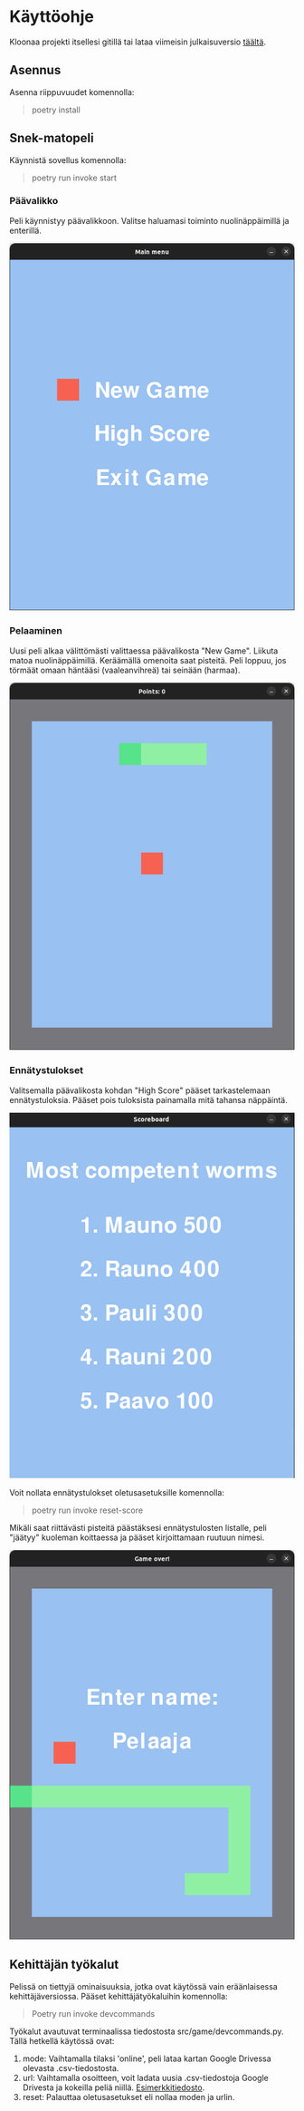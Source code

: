 # Käyttöohje

Kloonaa projekti itsellesi gitillä tai lataa viimeisin julkaisuversio [täältä](https://github.com/VilleJuhan1/ot-harjoitustyo/releases).

## Asennus

Asenna riippuvuudet komennolla:

> poetry install

## Snek-matopeli

Käynnistä sovellus komennolla:

> poetry run invoke start

### Päävalikko

Peli käynnistyy päävalikkoon. Valitse haluamasi toiminto nuolinäppäimillä ja enterillä.

![image of the main menu](https://github.com/VilleJuhan1/ot-harjoitustyo/blob/master/dokumentaatio/kuvatiedostot/menu.png)

### Pelaaminen

Uusi peli alkaa välittömästi valittaessa päävalikosta "New Game". Liikuta matoa nuolinäppäimillä. Keräämällä omenoita saat pisteitä. Peli
loppuu, jos törmäät omaan häntääsi (vaaleanvihreä) tai seinään (harmaa).

![image of the game](https://github.com/VilleJuhan1/ot-harjoitustyo/blob/master/dokumentaatio/kuvatiedostot/gameplay.png)

### Ennätystulokset

Valitsemalla päävalikosta kohdan "High Score" pääset tarkastelemaan ennätystuloksia. Pääset pois tuloksista painamalla mitä tahansa näppäintä.

![image of the high score menu](https://github.com/VilleJuhan1/ot-harjoitustyo/blob/master/dokumentaatio/kuvatiedostot/highscore.png)

Voit nollata ennätystulokset oletusasetuksille komennolla:

> poetry run invoke reset-score

Mikäli saat riittävästi pisteitä päästäksesi ennätystulosten listalle, peli "jäätyy" kuoleman koittaessa ja pääset kirjoittamaan ruutuun nimesi.

![image of the input name screen](https://github.com/VilleJuhan1/ot-harjoitustyo/blob/master/dokumentaatio/kuvatiedostot/input_name.png)

## Kehittäjän työkalut

Pelissä on tiettyjä ominaisuuksia, jotka ovat käytössä vain eräänlaisessa kehittäjäversiossa. Pääset kehittäjätyökaluihin komennolla:

> Poetry run invoke devcommands

Työkalut avautuvat terminaalissa tiedostosta src/game/devcommands.py. Tällä hetkellä käytössä ovat:

1. mode: Vaihtamalla tilaksi 'online', peli lataa kartan Google Drivessa olevasta .csv-tiedostosta.
2. url: Vaihtamalla osoitteen, voit ladata uusia .csv-tiedostoja Google Drivesta ja kokeilla peliä niillä. [Esimerkkitiedosto](https://drive.google.com/file/d/1ZsHfubrB7LQwKMvhbGr_UNvfk_GHJcix/view?usp=share_link).
3. reset: Palauttaa oletusasetukset eli nollaa moden ja urlin.
